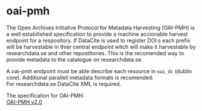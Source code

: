 # oai-pmh

The Open Archives Initiative Protocol for Metadata Harvesting (OAI-PMH) is a well estabilished specification to provide a machine accionable harvest endpoint for a respository. If DataCite is used to register DOI:s each prefix will be harvestable in thier central endpoint witch will make it harvestable by researchdata.se and other repostitories.
This is the recomended way to provide metadata to the catalogue on researchdata.se.

A oai-pmh endpoint must be able describe each resource in `oai_dc` (dublin core). Additional parallell metadata formats is recomended.  
For researchdata.se DataCite XML is required.

The specification for OAI-PMH:  
[OAI-PMH v2.0](http://www.openarchives.org/OAI/openarchivesprotocol.html)
